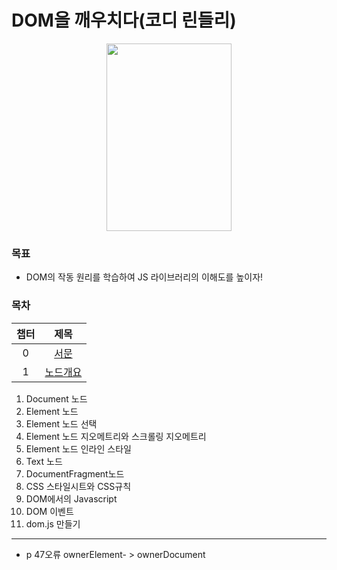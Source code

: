 # DOM을 깨우치다(코디 린들리)

<p align='center'><img src="https://user-images.githubusercontent.com/76730867/141681254-0ffcaf89-add0-4b80-91aa-8f45ecf9db9a.jpg" width="200" height="300"/></center></p>

### 목표

- DOM의 작동 원리를 학습하여 JS 라이브러리의 이해도를 높이자!

### 목차

|  챕터 |      제목     |
|:-----:|:-------------:|
|   0   |[서문][0장]|
|   1   |[노드개요][1장]|

[0장]: http://naver.com
[1장]: http://naver.com

1. Document 노드
2. Element 노드
3. Element 노드 선택
4. Element 노드 지오메트리와 스크롤링 지오메트리
5. Element 노드 인라인 스타일
6. Text 노드
7. DocumentFragment노드
8. CSS 스타일시트와 CSS규칙
9.  DOM에서의 Javascript
10. DOM 이벤트
11. dom.js 만들기

---
- p 47오류 ownerElement- > ownerDocument